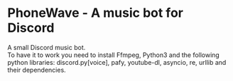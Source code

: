 # PhoneWave - A music bot for Discord
A small Discord music bot.  
To have it to work you need to install Ffmpeg, Python3 and the following python libraries: discord.py[voice], pafy, youtube-dl, asyncio, re, urllib and their dependencies.
